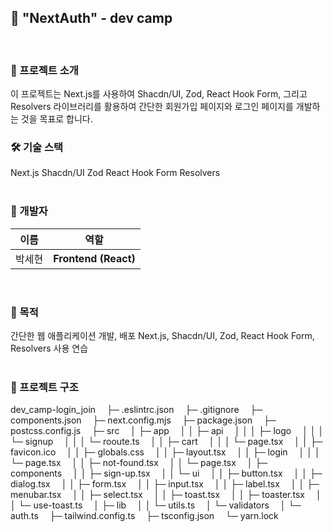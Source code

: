 ## 🚀 "NextAuth" - dev camp
<br/>

### 🌟 프로젝트 소개
이 프로젝트는 Next.js를 사용하여 Shacdn/UI, Zod, React Hook Form, 그리고 Resolvers 라이브러리를 활용하여 간단한 회원가입 페이지와 로그인 페이지를 개발하는 것을 목표로 합니다.
<br/>

### 🛠️ 기술 스택

<div>Next.js
Shacdn/UI
Zod
React Hook Form
Resolvers</div>
<br/>

### 👥 개발자	
| 이름   | 역할 |
| ---------- | --------- |
| 박세현 | **Frontend (React)**|
<br/>

### 📄 목적

<div>간단한 웹 애플리케이션 개발, 배포
Next.js, Shacdn/UI, Zod, React Hook Form, Resolvers 사용 연습</div>

<br/>

### 🔧 프로젝트 구조

<div>
dev_camp-login_join 
├─ .eslintrc.json 
├─ .gitignore 
├─ components.json 
├─ next.config.mjs 
├─ package.json 
├─ postcss.config.js 
├─ src 
│  ├─ app 
│  │  ├─ api 
│  │  │  ├─ logo 
│  │  │  └─ signup 
│  │  │     └─ rooute.ts 
│  │  ├─ cart 
│  │  │  └─ page.tsx 
│  │  ├─ favicon.ico 
│  │  ├─ globals.css 
│  │  ├─ layout.tsx 
│  │  ├─ login 
│  │  │  └─ page.tsx 
│  │  ├─ not-found.tsx 
│  │  └─ page.tsx 
│  ├─ components 
│  │  ├─ sign-up.tsx 
│  │  └─ ui 
│  │     ├─ button.tsx 
│  │     ├─ dialog.tsx  
│  │     ├─ form.tsx 
│  │     ├─ input.tsx 
│  │     ├─ label.tsx 
│  │     ├─ menubar.tsx 
│  │     ├─ select.tsx 
│  │     ├─ toast.tsx 
│  │     ├─ toaster.tsx 
│  │     └─ use-toast.ts 
│  ├─ lib 
│  │  └─ utils.ts 
│  └─ validators 
│     └─ auth.ts 
├─ tailwind.config.ts 
├─ tsconfig.json 
└─ yarn.lock 
</div>
<br/>
